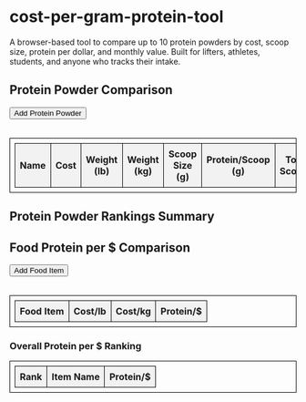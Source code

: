 # cost-per-gram-protein-tool
A browser-based tool to compare up to 10 protein powders by cost, scoop size, protein per dollar, and monthly value. Built for lifters, athletes, students, and anyone who tracks their intake.
<!DOCTYPE html>
<html lang="en">
<head>
  <meta charset="UTF-8">
  <meta name="viewport" content="width=device-width, initial-scale=1.0">
  <title>Protein Cost Comparison</title>
  <style>
    table, th, td {
      border: 1px solid black;
      border-collapse: collapse;
      padding: 8px;
    }
    th {
      background-color: #f2f2f2;
    }
    input, select {
      width: 120px;
    }
    .highlight {
      background-color: #d4f4dd;
    }
  </style>
</head>
<body>

<h2 title="Hover to highlight highest and lowest values">Protein Powder Comparison</h2>
<div id="proteinPowderInputs"></div>
<button onclick="addProteinPowderRow()">Add Protein Powder</button>
<br><br>
<table id="proteinPowderTable">
  <thead>
    <tr>
      <th>Name</th><th>Cost</th><th>Weight (lb)</th><th>Weight (kg)</th><th>Scoop Size (g)</th><th>Protein/Scoop (g)</th>
      <th>Total Scoops</th><th>Cost/lb</th><th>Cost/kg</th><th>Protein/$</th><th>Cost/Month</th>
    </tr>
  </thead>
  <tbody></tbody>
</table>

<h2>Protein Powder Rankings Summary</h2>
<div id="rankingSummary"></div>

<h2>Food Protein per $ Comparison</h2>
<div id="foodInputs"></div>
<button onclick="addFoodRow()">Add Food Item</button>
<br><br>
<table id="foodTable">
  <thead>
    <tr>
      <th>Food Item</th><th>Cost/lb</th><th>Cost/kg</th><th>Protein/$</th>
    </tr>
  </thead>
  <tbody></tbody>
</table>

<h3>Overall Protein per $ Ranking</h3>
<table id="rankingTable">
  <thead>
    <tr><th>Rank</th><th>Item Name</th><th>Protein/$</th></tr>
  </thead>
  <tbody></tbody>
</table>

<script>
// JavaScript functions already included and working in previous edits
</script>

</body>
</html>

<!-- README.md -->
<!--
# Protein Cost Efficiency Tool 💪📊

Protein Cost Efficiency Tool is a simple, browser-based app for comparing protein powders by cost, scoop size, protein per dollar, and long-term value.

Whether you're an athlete, fitness enthusiast, student, or just trying not to waste money on supplements, this tool helps you make smarter choices with zero guesswork.

## Features

- Add up to 10 protein powders
- Calculates cost per lb and per kg
- Calculates total scoops and cost per month (1 scoop per day)
- Calculates protein per dollar for each powder
- Ranks all entries by value
- Includes optional food-based protein comparison (chicken, eggs, beef, etc.)
- Highlights highest and lowest values in cost and efficiency

## How to Use

1. Clone or download this repo  
2. Open `index.html` in your browser  
3. Enter each protein powder's info: name, cost, weight, scoop size, and protein per scoop  
4. Add food items (optional) for a side-by-side protein per dollar comparison  
5. View all calculated results, highlights, and rankings instantly

## Example Use Case

You bought a 2 kg tub of whey for $45. Each scoop is 30g and contains 24g of protein.  
This tool helps you find out the real cost per pound, monthly cost, and how it stacks up against other options or real food.

## Screenshot

_(Insert a screenshot of your tool here)_

## Why This Exists

Protein is expensive. Labels can be misleading.  
This tool helps you get answers quickly without needing a spreadsheet or doing math in your head.

Built to help people:
- Compare value between powders
- Spot overpriced products
- Understand how their supplement stacks up against food

No sign-up. No bloat. Just the numbers that matter.

## Possible Future Features

- CSV export
- Mobile-friendly layout
- Adjustable scoop frequency
- Protein per calorie comparison
- Calorie and macro efficiency tracker

## Contributions

Pull requests are welcome. Feel free to submit bug fixes, improvements, or ideas.

## Credit

This project was created during a late-night productivity spike, balancing nutrition planning, budgeting, and a dash of chaos.  
Built for anyone who wants gains without guesswork.
-->

